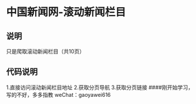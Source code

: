 # 中国新闻网-滚动新闻栏目
## 说明
只是爬取滚动新闻栏目（共10页）
## 代码说明
1.直接访问滚动新闻栏目地址
2.获取分页导航
3.获取分页链接
####刚开始学习，写的不好，多多指教 weChat：gaoyawei616